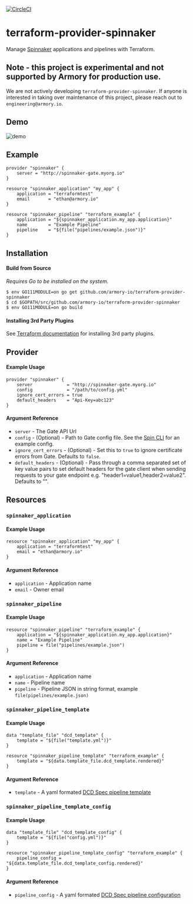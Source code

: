 [![CircleCI](https://circleci.com/gh/armory-io/terraform-provider-spinnaker/tree/master.svg?style=svg)](https://circleci.com/gh/armory-io/terraform-provider-spinnaker/tree/master)

# terraform-provider-spinnaker

Manage [Spinnaker](https://spinnaker.io) applications and pipelines with Terraform.

## Note - this project is experimental and not supported by Armory for production use.

We are not actively developing `terraform-provider-spinnaker`. If anyone is interested in taking over maintenance of this project, please reach out to `engineering@armory.io`.

## Demo

![demo](https://d2ddoduugvun08.cloudfront.net/items/1A0A1C2C1M243j0b2u16/Screen%20Recording%202018-11-23%20at%2012.18%20PM.gif)

## Example

```
provider "spinnaker" {
    server = "http://spinnaker-gate.myorg.io"
}

resource "spinnaker_application" "my_app" {
    application = "terraformtest"
    email       = "ethan@armory.io"
}

resource "spinnaker_pipeline" "terraform_example" {
    application = "${spinnaker_application.my_app.application}"
    name        = "Example Pipeline"
    pipeline    = "${file("pipelines/example.json")}"
}
```

## Installation

#### Build from Source

_Requires Go to be installed on the system._

```
$ env GO111MODULE=on go get github.com/armory-io/terraform-provider-spinnaker
$ cd $GOPATH/src/github.com/armory-io/terraform-provider-spinnaker
$ env GO111MODULE=on go build
```

#### Installing 3rd Party Plugins

See [Terraform documentation](https://www.terraform.io/docs/configuration/providers.html#third-party-plugins) for installing 3rd party plugins.

## Provider

#### Example Usage

```
provider "spinnaker" {
    server             = "http://spinnaker-gate.myorg.io"
    config             = "/path/to/config.yml"
    ignore_cert_errors = true
    default_headers    = "Api-Key=abc123"
}
```

#### Argument Reference

* `server` - The Gate API Url
* `config` - (Optional) - Path to Gate config file. See the [Spin CLI](https://github.com/spinnaker/spin/blob/master/config/example.yaml) for an example config.
* `ignore_cert_errors` - (Optional) - Set this to `true` to ignore certificate errors from Gate. Defaults to `false`.
* `default_headers` - (Optional) - Pass through a comma separated set of key value pairs to set default headers for the gate client when sending requests to your gate endpoint e.g. "header1=value1,header2=value2". Defaults to "".

## Resources

### `spinnaker_application`

#### Example Usage

```
resource "spinnaker_application" "my_app" {
    application = "terraformtest"
    email = "ethan@armory.io"
}
```
#### Argument Reference
* `application` - Application name
* `email` - Owner email

### `spinnaker_pipeline`

#### Example Usage

```
resource "spinnaker_pipeline" "terraform_example" {
    application = "${spinnaker_application.my_app.application}"
    name = "Example Pipeline"
    pipeline = file("pipelines/example.json")
}
```

#### Argument Reference

* `application` - Application name
* `name` - Pipeline name
* `pipeline` - Pipeline JSON in string format, example `file(pipelines/example.json)`

### `spinnaker_pipeline_template`

#### Example Usage

```
data "template_file" "dcd_template" {
    template = "${file("template.yml")}"
}

resource "spinnaker_pipeline_template" "terraform_example" {
    template = "${data.template_file.dcd_template.rendered}"
}
```

#### Argument Reference

* `template` - A yaml formated [DCD Spec pipeline template](https://github.com/spinnaker/dcd-spec/blob/master/PIPELINE_TEMPLATES.md#templates) 

### `spinnaker_pipeline_template_config`

#### Example Usage

```
data "template_file" "dcd_template_config" {
    template = "${file("config.yml")}"
}

resource "spinnaker_pipeline_template_config" "terraform_example" {
    pipeline_config = "${data.template_file.dcd_template_config.rendered}"
}
```

#### Argument Reference

* `pipeline_config` - A yaml formated [DCD Spec pipeline configuration](https://github.com/spinnaker/dcd-spec/blob/master/PIPELINE_TEMPLATES.md#configurations)
